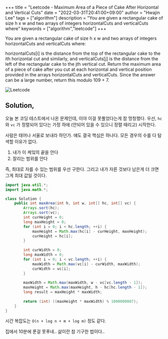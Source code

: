 +++
title = "Leetcode - Maximum Area of a Piece of Cake After Horizontal and Vertical Cuts"
date = "2022-03-31T20:41:00+09:00"
author = "Hwajin Lee"
tags = ["algorithm"]
description = "You are given a rectangular cake of size h x w and two arrays of integers horizontalCuts and verticalCuts where"
keywords = ["algorithm","leetcode"]
+++

You are given a rectangular cake of size h x w and two arrays of integers horizontalCuts and verticalCuts where:

horizontalCuts[i] is the distance from the top of the rectangular cake to the ith horizontal cut and similarly, and
verticalCuts[j] is the distance from the left of the rectangular cake to the jth vertical cut.
Return the maximum area of a piece of cake after you cut at each horizontal and vertical position provided in the arrays horizontalCuts and verticalCuts. Since the answer can be a large number, return this modulo 109 + 7.

![Leetcode](https://user-images.githubusercontent.com/8151366/161118991-15352994-9a21-4a1b-afad-70b85dbb3680.png)

## Solution,

오늘 본 코딩 테스트에서 나온 문제인데, 이야 이걸 못풀었다는게 참 멍청했다. 우선, `hc` 와 `vc` 가 정렬되어 있다는 가정 하에 (안되어 있을 수 있으니 정렬 때리고) 시작한다.

사람은 태어나 서울로 보내라 하던가. 얘도 결국 핵심은 하나다. 모든 경우의 수를 다 탐색할 이유가 없다.

1. 내가 이 케잌의 끝을 안다
2. 잘리는 범위를 안다

즉, 최대로 자를 수 있는 범위를 우선 구한다. 그리고 내가 자른 것보다 남은게 더 크면 그게 최대 값일 것이다.

```java
import java.util.*;
import java.math.*;

class Solution {
    public int maxArea(int h, int w, int[] hc, int[] vc) {
        Arrays.sort(hc);
        Arrays.sort(vc);
        int curHeight = 0;
        long maxHeight = 0;
        for (int i = 0; i < hc.length; ++i) {
            maxHeight = Math.max(hc[i] - curHeight, maxHeight);
            curHeight = hc[i];
        }
        
        int curWidth = 0;
        long maxWidth = 0;
        for (int i = 0; i < vc.length; ++i) {
            maxWidth = Math.max(vc[i] - curWidth, maxWidth);
            curWidth = vc[i];
        }
        
        maxWidth = Math.max(maxWidth, w - vc[vc.length - 1]);
        maxHeight = Math.max(maxHeight, h - hc[hc.length - 1]);
        long result = maxHeight * maxWidth;
        
        return (int) ((maxHeight * maxWidth) % 1000000007);
    }
}
```

시간 복잡도는 `O(n + log n + m + log m)` 정도 같다. 

집에서 10분에 푼걸 못푸네.. 삶이란 참 기구한 법이다..